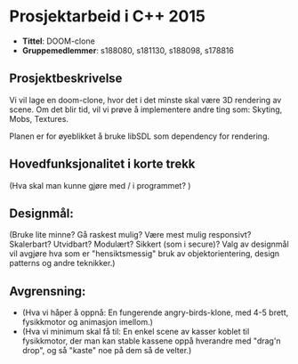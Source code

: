 # Prosjektarbeid i C++ 2015
* **Tittel**: DOOM-clone
* **Gruppemedlemmer**: s188080, s181130, s188098, s178816

## Prosjektbeskrivelse
Vi vil lage en doom-clone, hvor det i det minste skal være 3D rendering av scene. 
Om det blir tid, vil vi prøve å implementere andre ting som: Skyting, Mobs, Textures.

Planen er for øyeblikket å bruke libSDL som dependency for rendering.

## Hovedfunksjonalitet i korte trekk
(Hva skal man kunne gjøre med / i programmet? )

## Designmål: 
(Bruke lite minne? Gå raskest mulig? Være mest mulig responsivt? Skalerbart? Utvidbart? Modulært? Sikkert (som i secure)? Valg av designmål vil avgjøre hva som er "hensiktsmessig" bruk av objektorientering, design patterns og andre teknikker.)


## Avgrensning:
* (Hva vi håper å oppnå: En fungerende angry-birds-klone, med 4-5 brett, fysikkmotor og animasjon imellom.)
* (Hva vi minimum skal få til: En enkel scene av kasser koblet til fysikkmotor, der man kan stable kassene oppå hverandre med "drag'n drop", og så "kaste" noe på dem så de velter.)
